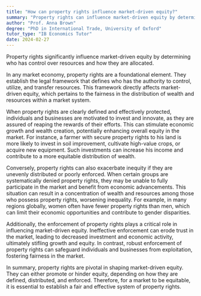 ```yaml
---
title: "How can property rights influence market-driven equity?"
summary: "Property rights can influence market-driven equity by determining who has control over resources and their distribution."
author: "Prof. Anna Brown"
degree: "PhD in International Trade, University of Oxford"
tutor_type: "IB Economics Tutor"
date: 2024-02-27
---
```


Property rights significantly influence market-driven equity by determining who has control over resources and how they are allocated.

In any market economy, property rights are a foundational element. They establish the legal framework that defines who has the authority to control, utilize, and transfer resources. This framework directly affects market-driven equity, which pertains to the fairness in the distribution of wealth and resources within a market system.

When property rights are clearly defined and effectively protected, individuals and businesses are motivated to invest and innovate, as they are assured of reaping the rewards of their efforts. This can stimulate economic growth and wealth creation, potentially enhancing overall equity in the market. For instance, a farmer with secure property rights to his land is more likely to invest in soil improvement, cultivate high-value crops, or acquire new equipment. Such investments can increase his income and contribute to a more equitable distribution of wealth.

Conversely, property rights can also exacerbate inequity if they are unevenly distributed or poorly enforced. When certain groups are systematically denied property rights, they may be unable to fully participate in the market and benefit from economic advancements. This situation can result in a concentration of wealth and resources among those who possess property rights, worsening inequality. For example, in many regions globally, women often have fewer property rights than men, which can limit their economic opportunities and contribute to gender disparities.

Additionally, the enforcement of property rights plays a critical role in influencing market-driven equity. Ineffective enforcement can erode trust in the market, leading to decreased investment and economic activity, ultimately stifling growth and equity. In contrast, robust enforcement of property rights can safeguard individuals and businesses from exploitation, fostering fairness in the market.

In summary, property rights are pivotal in shaping market-driven equity. They can either promote or hinder equity, depending on how they are defined, distributed, and enforced. Therefore, for a market to be equitable, it is essential to establish a fair and effective system of property rights.
    